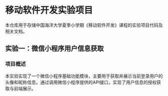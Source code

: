 # 移动软件开发实验项目

本仓库用于存储中国海洋大学夏季小学期《移动软件开发》课程的实验项目代码及相关文档。

## 实验一：微信小程序用户信息获取

### 项目概述
本实验实现了一个微信小程序基础功能模块，主要用于获取并展示当前登录用户的头像和昵称信息。通过调用微信小程序提供的API接口，实现了用户信息的授权获取与前端展示。


